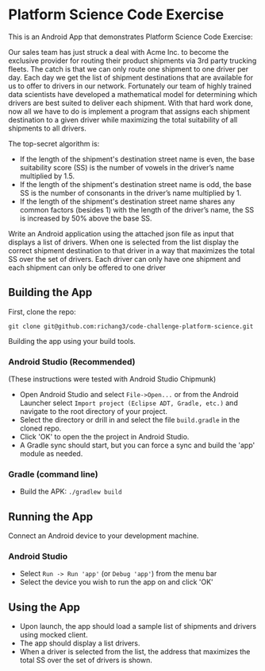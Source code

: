 Platform Science Code Exercise
==============================

This is an Android App that demonstrates Platform Science Code Exercise:

Our sales team has just struck a deal with Acme Inc. to become the exclusive provider for
routing their product shipments via 3rd party trucking fleets. The catch is that we can only route
one shipment to one driver per day.
Each day we get the list of shipment destinations that are available for us to offer to drivers in
our network. Fortunately our team of highly trained data scientists have developed a
mathematical model for determining which drivers are best suited to deliver each shipment.
With that hard work done, now all we have to do is implement a program that assigns each
shipment destination to a given driver while maximizing the total suitability of all shipments to
all drivers.

The top-secret algorithm is:
* If the length of the shipment's destination street name is even, the base suitability score
(SS) is the number of vowels in the driver’s name multiplied by 1.5.
* If the length of the shipment's destination street name is odd, the base SS is the number
of consonants in the driver’s name multiplied by 1.
* If the length of the shipment's destination street name shares any common factors
(besides 1) with the length of the driver’s name, the SS is increased by 50% above the
base SS.

Write an Android application using the attached json file as input that displays a list of drivers.
When one is selected from the list display the correct shipment destination to that driver in a
way that maximizes the total SS over the set of drivers. Each driver can only have one shipment
and each shipment can only be offered to one driver

## Building the App

First, clone the repo:

`git clone git@github.com:richang3/code-challenge-platform-science.git`

Building the app using your build tools.

### Android Studio (Recommended)

(These instructions were tested with Android Studio Chipmunk)

* Open Android Studio and select `File->Open...` or from the Android Launcher select `Import project (Eclipse ADT, Gradle, etc.)` and navigate to the root directory of your project.
* Select the directory or drill in and select the file `build.gradle` in the cloned repo.
* Click 'OK' to open the the project in Android Studio.
* A Gradle sync should start, but you can force a sync and build the 'app' module as needed.

### Gradle (command line)

* Build the APK: `./gradlew build`

## Running the App

Connect an Android device to your development machine.

### Android Studio

* Select `Run -> Run 'app'` (or `Debug 'app'`) from the menu bar
* Select the device you wish to run the app on and click 'OK'

## Using the App
* Upon launch, the app should load a sample list of shipments and drivers using mocked client.
* The app should display a list drivers.
* When a driver is selected from the list, the address that maximizes the total SS over the set of drivers is shown.

